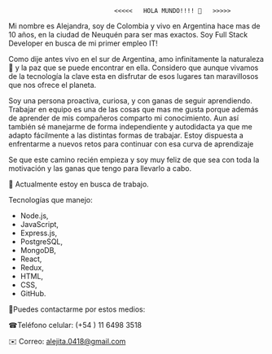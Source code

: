                                  <<<<<   HOLA MUNDO!!!! 👋   >>>>>

Mi nombre es Alejandra, soy de Colombia y vivo en Argentina hace mas de 10 años, en la ciudad de Neuquén para ser mas exactos. Soy Full Stack Developer en busca de mi primer empleo IT!

Como dije antes vivo en el sur de Argentina, amo infinitamente la naturaleza🌱 y la paz que se puede encontrar en ella. Considero que aunque vivamos de la tecnología la clave esta en disfrutar de esos lugares tan maravillosos que nos ofrece el planeta.

Soy una persona proactiva, curiosa, y con ganas de seguir aprendiendo. Trabajar en equipo es una de las cosas que mas me gusta porque además de aprender de mis compañeros comparto mi conocimiento. Aun así también sé manejarme de forma independiente y autodidacta ya que me adapto fácilmente a las distintas formas de trabajar. Estoy dispuesta a enfrentarme a nuevos retos para continuar con esa curva de aprendizaje

Se que este camino recién empieza y soy muy feliz de que sea con toda la motivación y las ganas que tengo para llevarlo a cabo. 

🔭 Actualmente estoy en busca de trabajo.  

Tecnologías que manejo:

- Node.js, 
- JavaScript, 
- Express.js, 
- PostgreSQL, 
- MongoDB, 
- React, 
- Redux, 
- HTML, 
- CSS, 
- GitHub.


🔹Puedes contactarme por estos medios:

☎Teléfono celular: (+54 ) 11 6498 3518

✉️ Correo: alejita.0418@gmail.com







